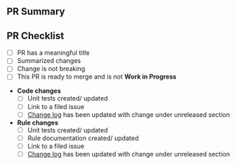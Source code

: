 ## PR Summary

<!-- summarize your PR between here and the checklist -->

## PR Checklist

- [ ] PR has a meaningful title
- [ ] Summarized changes
- [ ] Change is not breaking
- [ ] This PR is ready to merge and is not **Work in Progress**
- **Code changes**
  - [ ] Unit tests created/ updated
  - [ ] Link to a filed issue
  - [ ] [Change log](https://github.com/BernieWhite/PSRule.Rules.Azure/blob/master/CHANGELOG.md) has been updated with change under unreleased section
- **Rule changes**
  - [ ] Unit tests created/ updated
  - [ ] Rule documentation created/ updated
  - [ ] Link to a filed issue
  - [ ] [Change log](https://github.com/BernieWhite/PSRule.Rules.Azure/blob/master/CHANGELOG.md) has been updated with change under unreleased section
